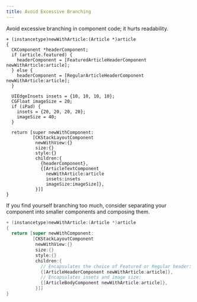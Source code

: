 ```yaml
---
title: Avoid Excessive Branching
---
```


Avoid excessive branching in component code; it hurts readability.

```objectivec-redhighlight
+ (instancetype)newWithArticle:(Article *)article
{
  CKComponent *headerComponent;
  if (article.featured) {
    headerComponent = [FeaturedArticleHeaderComponent newWithArticle:article];
  } else {
    headerComponent = [RegularArticleHeaderComponent newWithArticle:article];
  }

  UIEdgeInsets insets = {10, 10, 10, 10};
  CGFloat imageSize = 20;
  if (iPad) {
    insets = {20, 20, 20, 20};
    imageSize = 40;
  }

  return [super newWithComponent:
          [CKStackLayoutComponent
           newWithView:{}
           size:{}
           style:{}
           children:{
             {headerComponent},
             {[ArticleTextComponent
               newWithArticle:article
               insets:insets
               imageSize:imageSize]},
           }]]
}
```

If you find yourself branching too much, consider separating your component into smaller components and composing them.

```objectivec
+ (instancetype)newWithArticle:(Article *)article
{
  return [super newWithComponent:
          [CKStackLayoutComponent
           newWithView:{}
           size:{}
           style:{}
           children:{
             // Encapsulates the choice of Featured or Regular header:
             {[ArticleHeaderComponent newWithArticle:article]},
             // Encapsulates insets and image size:
             {[ArticleBodyComponent newWithArticle:article]},
           }]]
}
```
